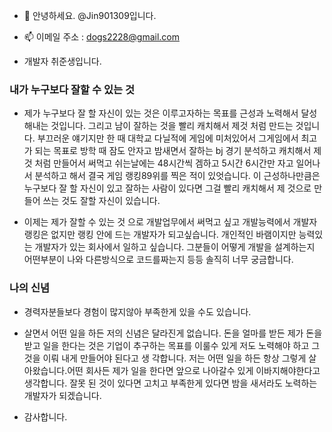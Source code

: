 - 👋 안녕하세요. @Jin901309입니다.

- 📫  이메일 주소 : dogs2228@gmail.com

- 개발자 취준생입니다.

### 내가 누구보다 잘할 수 있는 것
- 제가 누구보다 잘 할 자신이 있는 것은 이루고자하는 목표를 근성과 노력해서 달성 해내는 것입니다. 그리고 남이 잘하는 것을 빨리 캐치해서 제것 처럼 만드는 것입니다.
  부끄러운 얘기지만 한 때 대학교 다닐적에 게임에 미처있어서 그게임에서 최고가 되는 목표로 방학 때 잠도 안자고 밤새면서 잘하는 bj 경기 분석하고 캐치해서 제 것 처럼 만들어서 써먹고
  쉬는날에는 48시간씩 겜하고 5시간 6시간만 자고 일어나서 분석하고 해서 결국 게임 랭킹89위를 찍은 적이 있엇습니다.
  이 근성하나만큼은 누구보다 잘 할 자신이 있고 잘하는 사람이 있다면  그걸 빨리 캐치해서 제 것으로 만들어 쓰는 것도 잘할 자신이 있습니다.

- 이제는 제가 잘할 수 있는 것 으로 개발업무에서 써먹고 싶고 개발능력에서 개발자 랭킹은 없지만 랭킹 안에 드는 개발자가 되고싶습니다.
  개인적인 바램이지만 능력있는 개발자가 있는 회사에서 일하고 싶습니다. 그분들이 어떻게 개발을 설계하는지 어떤부분이 나와 다른방식으로 코드를짜는지 등등 솔직히 너무 궁금합니다.

### 나의 신념
- 경력자분들보다 경험이 많지않아 부족한게 있을 수도 있습니다.
- 살면서 어떤 일을 하든 저의 신념은 달라진게 없습니다. 돈을 얼마를 받든 제가 돈을 받고 일을 한다는 것은 기업이 추구하는 목표를 이룰수 있게 저도 노력해야 하고 그것을 이뤄 내게 만들어야 된다고 생 각합니다. 저는 어떤 일을 하든 항상 그렇게 살아왔습니다.어떤 회사든 제가 일을 한다면 앞으로 나아갈수 있게 이바지해야한다고 생각합니다. 잘못 된 것이 있다면 고치고 부족한게 있다면 밤을 새서라도 노력하는 개발자가 되겠습니다.

- 감사합니다.


